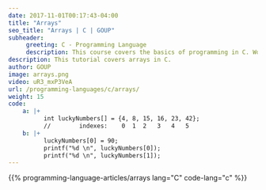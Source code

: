 ```yaml
---
date: 2017-11-01T00:17:43-04:00
title: "Arrays"
seo_title: "Arrays | C | GOUP"
subheader:
     greeting: C - Programming Language
     description: This course covers the basics of programming in C. Work your way through the videos/articles and I'll teach you everything you need to know to start your programming journey!
description: This tutorial covers arrays in C.
author: GOUP
image: arrays.png
video: uR3_mxP3VeA
url: /programming-languages/c/arrays/
weight: 15
code:
    a: |+
          int luckyNumbers[] = {4, 8, 15, 16, 23, 42};
          //        indexes:    0  1  2   3   4   5
    b: |+
          luckyNumbers[0] = 90;
          printf("%d \n", luckyNumbers[0]);
          printf("%d \n", luckyNumbers[1]);
---
```


{{% programming-language-articles/arrays lang="C" code-lang="c" %}}
